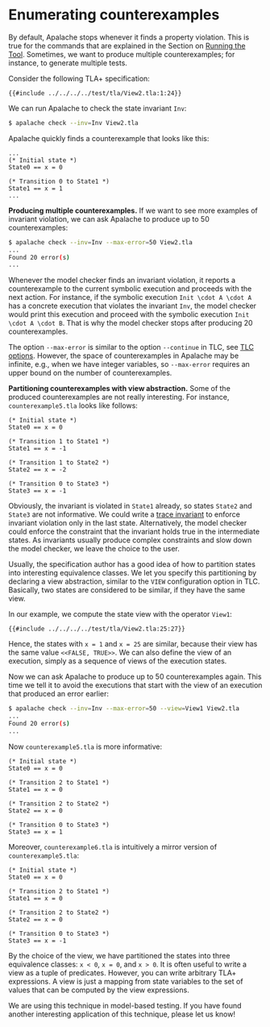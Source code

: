 # Enumerating counterexamples

By default, Apalache stops whenever it finds a property violation.
This is true for the commands that are explained in the Section on [Running the Tool](../running.md).
Sometimes, we want to produce multiple counterexamples; for instance, to generate multiple tests.

Consider the following TLA+ specification:

```tla
{{#include ../../../../test/tla/View2.tla:1:24}}
```

We can run Apalache to check the state invariant `Inv`:

```sh
$ apalache check --inv=Inv View2.tla
```

Apalache quickly finds a counterexample that looks like this:

```tla
...
(* Initial state *)
State0 == x = 0

(* Transition 0 to State1 *)
State1 == x = 1
...
```

**Producing multiple counterexamples.**
If we want to see more examples of invariant violation, we can ask Apalache to
produce up to 50 counterexamples:

```sh
$ apalache check --inv=Inv --max-error=50 View2.tla
...
Found 20 error(s)
...
```

Whenever the model checker finds an invariant violation, it reports a
counterexample to the current symbolic execution and proceeds with the next action.
For instance, if the symbolic execution `Init \cdot A \cdot A` has a concrete
execution that violates the invariant `Inv`, the model checker would print this
execution and proceed with the symbolic execution `Init \cdot A \cdot B`.  That
is why the model checker stops after producing 20 counterexamples.

The option `--max-error` is similar to the option `--continue` in TLC, see [TLC
options][]. However, the space of counterexamples in Apalache may be infinite,
e.g., when we have integer variables, so `--max-error` requires an upper bound
on the number of counterexamples.

**Partitioning counterexamples with view abstraction.**
Some of the produced counterexamples are not really interesting. For
instance, `counterexample5.tla` looks like follows:

```tla
(* Initial state *)
State0 == x = 0

(* Transition 1 to State1 *)
State1 == x = -1

(* Transition 1 to State2 *)
State2 == x = -2

(* Transition 0 to State3 *)
State3 == x = -1
```

Obviously, the invariant is violated in `State1` already, so states `State2`
and `State3` are not informative. We could write a [trace
invariant](./invariants.md#traceInv) to enforce invariant violation only in the
last state. Alternatively, the model checker could enforce the constraint that
the invariant holds true in the intermediate states. As invariants usually
produce complex constraints and slow down the model checker, we leave the
choice to the user.

Usually, the specification author has a good idea of how to partition states
into interesting equivalence classes. We let you specify this partitioning by declaring
a view abstraction, similar to the `VIEW` configuration option in TLC.
Basically, two states are considered to be similar, if they have the same view.

In our example, we compute the state view with the operator `View1`:

```tla
{{#include ../../../../test/tla/View2.tla:25:27}}
```

Hence, the states with `x = 1` and `x = 25` are similar, because their view has the
same value `<<FALSE, TRUE>>`. We can also define the view of an execution, simply
as a sequence of views of the execution states.

Now we can ask Apalache to produce up to 50 counterexamples again. This time we
tell it to avoid the executions that start with the view of an execution that
produced an error earlier:

```sh
$ apalache check --inv=Inv --max-error=50 --view=View1 View2.tla
...
Found 20 error(s)
...
```

Now `counterexample5.tla` is more informative:

```tla
(* Initial state *)
State0 == x = 0

(* Transition 2 to State1 *)
State1 == x = 0

(* Transition 2 to State2 *)
State2 == x = 0

(* Transition 0 to State3 *)
State3 == x = 1
```

Moreover, `counterexample6.tla` is intuitively a mirror version of `counterexample5.tla`:

```tla
(* Initial state *)
State0 == x = 0

(* Transition 2 to State1 *)
State1 == x = 0

(* Transition 2 to State2 *)
State2 == x = 0

(* Transition 0 to State3 *)
State3 == x = -1
```

By the choice of the view, we have partitioned the states into three
equivalence classes: `x < 0`, `x = 0`, and `x > 0`. It is often useful to write
a view as a tuple of predicates. However, you can write arbitrary TLA+ expressions.
A view is just a mapping from state variables to the set of values that can be
computed by the view expressions.

We are using this technique in model-based testing.  If you have found another
interesting application of this technique, please let us know!


[TLC options]: https://lamport.azurewebsites.net/tla/tlc-options.html?back-link=tools.html

